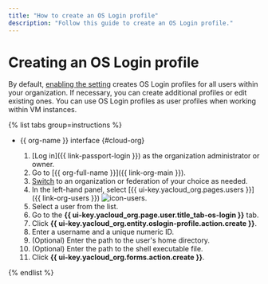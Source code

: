 ```yaml
---
title: "How to create an OS Login profile"
description: "Follow this guide to create an OS Login profile."
---
```


# Creating an OS Login profile

By default, [enabling the setting](./os-login-access.md) creates OS Login profiles for all users within your organization. If necessary, you can create additional profiles or edit existing ones. You can use OS Login profiles as user profiles when working within VM instances.

{% list tabs group=instructions %}

- {{ org-name }} interface {#cloud-org}

  1. [Log in]({{ link-passport-login }}) as the organization administrator or owner.
  1. Go to [{{ org-full-name }}]({{ link-org-main }}).
  1. [Switch](./manage-organizations.md#switch-to-another-org) to an organization or federation of your choice as needed.
  1. In the left-hand panel, select [{{ ui-key.yacloud_org.pages.users }}]({{ link-org-users }}) ![icon-users](../../_assets/console-icons/person.svg).
  1. Select a user from the list.
  1. Go to the **{{ ui-key.yacloud_org.page.user.title_tab-os-login }}** tab.
  1. Click **{{ ui-key.yacloud_org.entity.oslogin-profile.action.create }}**.
  1. Enter a username and a unique numeric ID.
  1. (Optional) Enter the path to the user's home directory.
  1. (Optional) Enter the path to the shell executable file.
  1. Click **{{ ui-key.yacloud_org.forms.action.create }}**.

{% endlist %}
